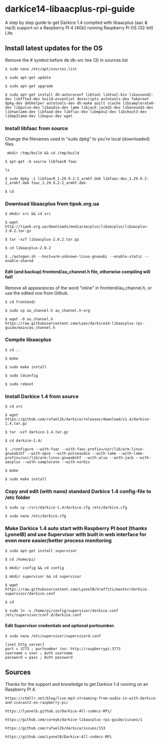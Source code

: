 # darkice14-libaacplus-rpi-guide
A step by step guide to get Darkice 1.4 compiled with libaacplus (aac & mp3) support on a Raspberry PI 4 (4Gb) running Raspberry Pi OS (32-bit) Lite.

## Install latest updates for the OS

Remove the # symbol before de db-src line (3) in sources.list

```$ sudo nano /etc/apt/sources.list```

```$ sudo apt-get update```

```$ sudo apt-get upgrade```

```$ sudo apt-get install dh-autoreconf libtool libtool-bin libasound2-dev libfftw3-dev build-essential devscripts autotools-dev fakeroot dpkg-dev debhelper autotools-dev dh-make quilt ccache libsamplerate0-dev libpulse-dev libaudio-dev lame libjack-jackd2-dev libasound2-dev libtwolame-dev libfaad-dev libflac-dev libmp4v2-dev libshout3-dev libmp3lame-dev libopus-dev wget```

### Install libfaac from source
Change the filenames used in "sudo dpkg" to you're local (downloaded) files

``` mkdir /tmp/build && cd /tmp/build```

```$ apt-get -b source libfaac0 faac```

```ls```

```$ sudo dpkg -i libfaac0_1.29.9.2-2_armhf.deb libfaac-dev_1.29.9.2-2_armhf.deb faac_1.29.9.2-2_armhf.deb```

```$ cd```

### Download libaacplus from tipok.org.ua

```$ mkdir src && cd src```

```$ wget http://tipok.org.ua/downloads/media/aacplus/libaacplus/libaacplus-2.0.2.tar.gz```

```$ tar -xzf libaacplus-2.0.2.tar.gz```

```$ cd libaacplus-2.0.2```

```$ ./autogen.sh --host=arm-unknown-linux-gnueabi --enable-static --enable-shared```

#### Edit (and backup) frontend/au_channel.h file, otherwise compiling will fail! 
Remove all appearances of the word "inline" in frontend/au_channel.h, or use the edited one from Github.

```$ cd frontend/```

```$ sudo cp au_channel.h au_channel.h-org```

```$ wget -O au_channel.h https://raw.githubusercontent.com/Laav/darkice14-libaacplus-rpi-guide/main/au_channel.h```

### Compile libaacplus

```$ cd ..```

```$ make```

```$ sudo make install```

```$ sudo ldconfig```

```$ sudo reboot```

### Install Darkice 1.4 from source

```$ cd src```

```$ wget https://github.com/rafael2k/darkice/releases/download/v1.4/darkice-1.4.tar.gz```

```$ tar -xzf darkice-1.4.tar.gz```

```$ cd darkice-1.4/```

```$ ./configure --with-faac --with-faac-prefix=/usr/lib/arm-linux-gnueabihf --with-opus --with-pulseaudio --with-lame --with-lame-prefix=/usr/lib/arm-linux-gnueabihf --with-alsa --with-jack --with-aacplus --with-samplerate --with-vorbis```

```$ make```

```$ sudo make install```

### Copy and edit (with nano) standard Darkice 1.4 config-file to /etc folder

```$ sudo cp ~/src/darkice-1.4/darkice.cfg /etc/darkice.cfg```

```$ sudo nano /etc/darkice.cfg```

### Make Darkice 1.4 auto start with Raspberry PI boot (thanks LyonelB) and use Supervisor with built in web interface for even more easier/better process monitoring

```$ sudo apt-get install supervisor```

```$ cd /home/pi/```

```$ mkdir config && cd config```

```$ mkdir supervisor && cd supervisor```

```$ wget https://raw.githubusercontent.com/LyonelB/Graffiti/master/darkice-supervisor/darkice.conf```

```$ cd```

```$ sudo ln -s /home/pi/config/supervisor/darkice.conf /etc/supervisor/conf.d/darkice.conf```

#### Edit Supervisor credentials and optional portnumber.
```$ sudo nano /etc/supervisor/supervisord.conf```

```
[inet_http_server]
port = 3773 ; portnumber (ex: http://raspberrypi:3773
username = user ; Auth username
password = pass ; Auth password
```

## Sources
Thanks for the support and knowledge to get Darkice 1.4 running on an Raspberry PI 4.

```
https://stmllr.net/blog/live-mp3-streaming-from-audio-in-with-darkice-and-icecast2-on-raspberry-pi/

https://lyonelb.github.io/Darkice-All-codecs-RPi/

https://github.com/coreyk/darkice-libaacplus-rpi-guide/issues/1

https://github.com/rafael2k/darkice/issues/153

https://github.com/LyonelB/Darkice-All-codecs-RPi
```

